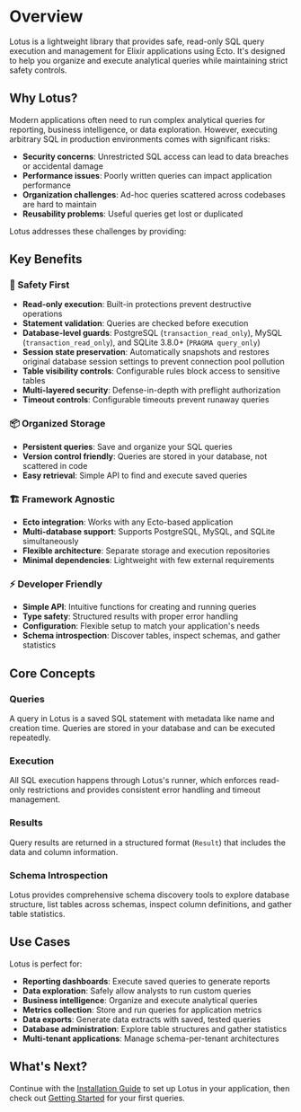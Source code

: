 # Overview

Lotus is a lightweight library that provides safe, read-only SQL query execution and management for Elixir applications using Ecto. It's designed to help you organize and execute analytical queries while maintaining strict safety controls.

## Why Lotus?

Modern applications often need to run complex analytical queries for reporting, business intelligence, or data exploration. However, executing arbitrary SQL in production environments comes with significant risks:

- **Security concerns**: Unrestricted SQL access can lead to data breaches or accidental damage
- **Performance issues**: Poorly written queries can impact application performance
- **Organization challenges**: Ad-hoc queries scattered across codebases are hard to maintain
- **Reusability problems**: Useful queries get lost or duplicated

Lotus addresses these challenges by providing:

## Key Benefits

### 🔐 Safety First
- **Read-only execution**: Built-in protections prevent destructive operations
- **Statement validation**: Queries are checked before execution
- **Database-level guards**: PostgreSQL (`transaction_read_only`), MySQL (`transaction_read_only`), and SQLite 3.8.0+ (`PRAGMA query_only`)
- **Session state preservation**: Automatically snapshots and restores original database session settings to prevent connection pool pollution
- **Table visibility controls**: Configurable rules block access to sensitive tables
- **Multi-layered security**: Defense-in-depth with preflight authorization
- **Timeout controls**: Configurable timeouts prevent runaway queries

### 📦 Organized Storage
- **Persistent queries**: Save and organize your SQL queries
- **Version control friendly**: Queries are stored in your database, not scattered in code
- **Easy retrieval**: Simple API to find and execute saved queries

### 🏗️ Framework Agnostic
- **Ecto integration**: Works with any Ecto-based application
- **Multi-database support**: Supports PostgreSQL, MySQL, and SQLite simultaneously
- **Flexible architecture**: Separate storage and execution repositories
- **Minimal dependencies**: Lightweight with few external requirements

### ⚡ Developer Friendly
- **Simple API**: Intuitive functions for creating and running queries
- **Type safety**: Structured results with proper error handling
- **Configuration**: Flexible setup to match your application's needs
- **Schema introspection**: Discover tables, inspect schemas, and gather statistics

## Core Concepts

### Queries
A query in Lotus is a saved SQL statement with metadata like name and creation time. Queries are stored in your database and can be executed repeatedly.

### Execution
All SQL execution happens through Lotus's runner, which enforces read-only restrictions and provides consistent error handling and timeout management.

### Results
Query results are returned in a structured format (`Result`) that includes the data and column information.

### Schema Introspection
Lotus provides comprehensive schema discovery tools to explore database structure, list tables across schemas, inspect column definitions, and gather table statistics.

## Use Cases

Lotus is perfect for:

- **Reporting dashboards**: Execute saved queries to generate reports
- **Data exploration**: Safely allow analysts to run custom queries
- **Business intelligence**: Organize and execute analytical queries
- **Metrics collection**: Store and run queries for application metrics
- **Data exports**: Generate data extracts with saved, tested queries
- **Database administration**: Explore table structures and gather statistics
- **Multi-tenant applications**: Manage schema-per-tenant architectures

## What's Next?

Continue with the [Installation Guide](installation.md) to set up Lotus in your application, then check out [Getting Started](getting-started.md) for your first queries.
